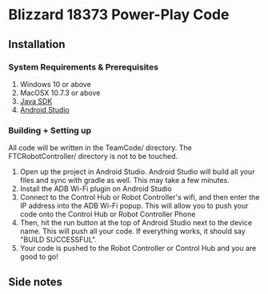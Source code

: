 # Blizzard 18373 Power-Play Code

## Installation
### System Requirements & Prerequisites
1. Windows 10 or above
2. MacOSX 10.7.3 or above
3. [Java SDK](https://www.oracle.com/java/technologies/downloads/)
4. [Android Studio](https://developer.android.com/distribute)

### Building + Setting up
All code will be written in the TeamCode/ directory. The FTCRobotController/ directory is not to be touched.

1. Open up the project in Android Studio. Android Studio will build all your files and sync with gradle as well. This may take a few minutes.
2. Install the ADB Wi-Fi plugin on Android Studio
3. Connect to the Control Hub or Robot Controller's wifi, and then enter the IP address into the ADB Wi-Fi popup. This will allow you to push your code onto the Control Hub or Robot Controller Phone
4. Then, hit the run button at the top of Android Studio next to the device name. This will push all your code. If everything works, it should say "BUILD SUCCESSFUL".
5. Your code is pushed to the Robot Controller or Control Hub and you are good to go!

## Side notes 
